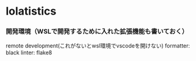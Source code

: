 # lolatistics


### 開発環境（WSLで開発するために入れた拡張機能も書いておく）
remote development(これがないとwsl環境でvscodeを開けない)
formatter: black
linter: flake8
